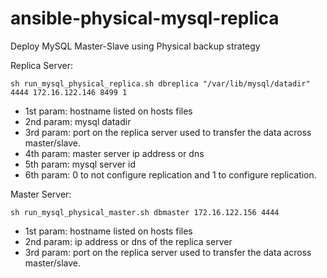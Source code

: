# ansible-physical-mysql-replica
Deploy MySQL Master-Slave using Physical backup strategy

Replica Server:
```
sh run_mysql_physical_replica.sh dbreplica "/var/lib/mysql/datadir" 4444 172.16.122.146 8499 1
```
* 1st param: hostname listed on hosts files
* 2nd param: mysql datadir
* 3rd param: port on the replica server used to transfer the data across master/slave.
* 4th param: master server ip address or dns
* 5th param: mysql server id
* 6th param: 0 to not configure replication and 1 to configure replication.

Master Server:
```
sh run_mysql_physical_master.sh dbmaster 172.16.122.156 4444
```

* 1st param: hostname listed on hosts files
* 2nd param: ip address or dns of the replica server
* 3rd param: port on the replica server used to transfer the data across master/slave.
